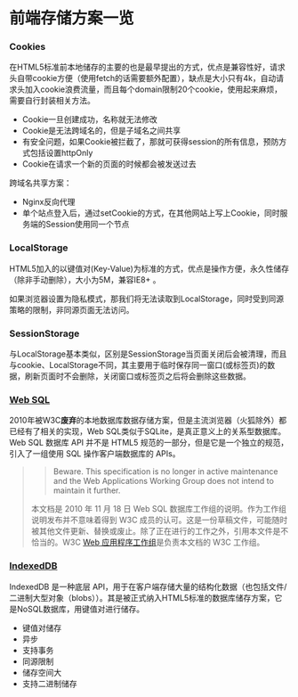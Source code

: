 # 前端存储方案一览

### **Cookies**

在HTML5标准前本地储存的主要的也是最早提出的⽅式，优点是兼容性好，请求头⾃带cookie⽅便（使用fetch的话需要额外配置），缺点是⼤⼩只有4k，⾃动请求头加⼊cookie浪费流量，而且每个domain限制20个cookie，使⽤起来麻烦，需要自行封装相关方法。

- Cookie一旦创建成功，名称就无法修改
- Cookie是无法跨域名的，但是子域名之间共享
- 有安全问题，如果Cookie被拦截了，那就可获得session的所有信息，预防方式包括设置httpOnly
- Cookie在请求一个新的页面的时候都会被发送过去

跨域名共享方案：

- Nginx反向代理
- 单个站点登入后，通过setCookie的方式，在其他网站上写上Cookie，同时服务端的Session使用同一个节点

### **LocalStorage**

HTML5加⼊的以键值对(Key-Value)为标准的⽅式，优点是操作⽅便，永久性储存（除⾮⼿动删除），⼤⼩为5M，兼容IE8+ 。

如果浏览器设置为隐私模式，那我们将无法读取到LocalStorage，同时受到同源策略的限制，非同源页面无法访问。

### **SessionStorage**

与LocalStorage基本类似，区别是SessionStorage当⻚⾯关闭后会被清理，⽽且与cookie、LocalStorage不同，其主要用于临时保存同一窗口(或标签页)的数据，刷新页面时不会删除，关闭窗口或标签页之后将会删除这些数据。

### [**Web SQL**](https://www.w3.org/TR/webdatabase/)

2010年被W3C**废弃**的本地数据库数据存储⽅案，但是主流浏览器（⽕狐除外）都已经有了相关的实现，Web SQL类似于SQLite，是真正意义上的关系型数据库。Web SQL 数据库 API 并不是 HTML5 规范的一部分，但是它是一个独立的规范，引入了一组使用 SQL 操作客户端数据库的 APIs。

> > Beware. This specification is no longer in active maintenance and the Web Applications Working Group does not intend to maintain it further.
>
> 本文档是 2010 年 11 月 18 日 Web SQL 数据库工作组的说明。作为工作组说明发布并不意味着得到 W3C 成员的认可。这是一份草稿文件，可能随时被其他文件更新、替换或废止。除了正在进行的工作之外，引用本文件是不恰当的。W3C [Web 应用程序工作组](http://www.w3.org/2008/webapps/)是负责本文档的 W3C 工作组。

### [**IndexedDB**](https://developer.mozilla.org/zh-CN/docs/Web/API/IndexedDB_API)

IndexedDB 是一种底层 API，用于在客户端存储大量的结构化数据（也包括文件/二进制大型对象（blobs））。其是被正式纳⼊HTML5标准的数据库储存⽅案，它是NoSQL数据库，⽤键值对进⾏储存。

- 键值对储存
- 异步
- 支持事务
- 同源限制
- 储存空间大
- 支持二进制储存